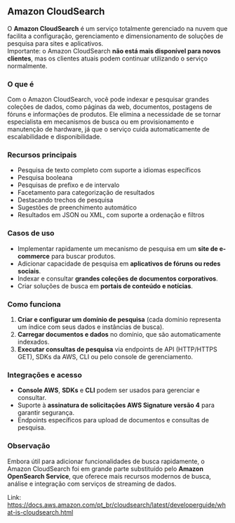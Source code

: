 ## Amazon CloudSearch

O **Amazon CloudSearch** é um serviço totalmente gerenciado na nuvem que facilita a configuração, gerenciamento e dimensionamento de soluções de pesquisa para sites e aplicativos.  
Importante: o Amazon CloudSearch **não está mais disponível para novos clientes**, mas os clientes atuais podem continuar utilizando o serviço normalmente.  

### O que é
Com o Amazon CloudSearch, você pode indexar e pesquisar grandes coleções de dados, como páginas da web, documentos, postagens de fóruns e informações de produtos. Ele elimina a necessidade de se tornar especialista em mecanismos de busca ou em provisionamento e manutenção de hardware, já que o serviço cuida automaticamente de escalabilidade e disponibilidade.  

### Recursos principais
- Pesquisa de texto completo com suporte a idiomas específicos  
- Pesquisa booleana  
- Pesquisas de prefixo e de intervalo  
- Facetamento para categorização de resultados  
- Destacando trechos de pesquisa  
- Sugestões de preenchimento automático  
- Resultados em JSON ou XML, com suporte a ordenação e filtros  

### Casos de uso
- Implementar rapidamente um mecanismo de pesquisa em um **site de e-commerce** para buscar produtos.  
- Adicionar capacidade de pesquisa em **aplicativos de fóruns ou redes sociais**.  
- Indexar e consultar **grandes coleções de documentos corporativos**.  
- Criar soluções de busca em **portais de conteúdo e notícias**.  

### Como funciona
1. **Criar e configurar um domínio de pesquisa** (cada domínio representa um índice com seus dados e instâncias de busca).  
2. **Carregar documentos e dados** no domínio, que são automaticamente indexados.  
3. **Executar consultas de pesquisa** via endpoints de API (HTTP/HTTPS GET), SDKs da AWS, CLI ou pelo console de gerenciamento.  

### Integrações e acesso
- **Console AWS**, **SDKs** e **CLI** podem ser usados para gerenciar e consultar.  
- Suporte à **assinatura de solicitações AWS Signature versão 4** para garantir segurança.  
- Endpoints específicos para upload de documentos e consultas de pesquisa.  

### Observação
Embora útil para adicionar funcionalidades de busca rapidamente, o Amazon CloudSearch foi em grande parte substituído pelo **Amazon OpenSearch Service**, que oferece mais recursos modernos de busca, análise e integração com serviços de streaming de dados.

Link: https://docs.aws.amazon.com/pt_br/cloudsearch/latest/developerguide/what-is-cloudsearch.html
